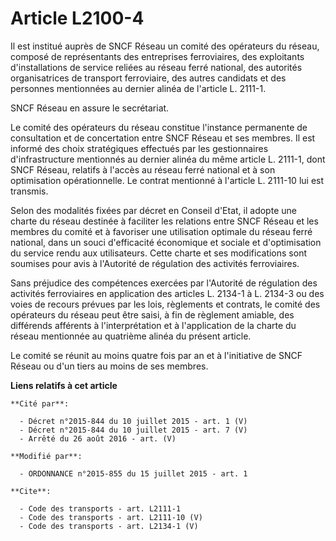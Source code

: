 # Article L2100-4

Il est institué auprès de SNCF Réseau un comité des opérateurs du réseau, composé de représentants des entreprises
ferroviaires, des exploitants d'installations de service reliées au réseau ferré national, des autorités organisatrices de
transport ferroviaire, des autres candidats et des personnes mentionnées au dernier alinéa de l'article L. 2111-1. 

SNCF Réseau en assure le secrétariat. 

Le comité des opérateurs du réseau constitue l'instance permanente de consultation et de concertation entre SNCF Réseau et
ses membres. Il est informé des choix stratégiques effectués par les gestionnaires d'infrastructure mentionnés au dernier
alinéa du même article L. 2111-1, dont SNCF Réseau, relatifs à l'accès au réseau ferré national et à son optimisation
opérationnelle. Le contrat mentionné à l'article L. 2111-10 lui est transmis. 

Selon des modalités fixées par décret en Conseil d'Etat, il adopte une charte du réseau destinée à faciliter les relations
entre SNCF Réseau et les membres du comité et à favoriser une utilisation optimale du réseau ferré national, dans un souci
d'efficacité économique et sociale et d'optimisation du service rendu aux utilisateurs. Cette charte et ses modifications
sont soumises pour avis à l'Autorité de régulation des activités ferroviaires. 

Sans préjudice des compétences exercées par l'Autorité de régulation des activités ferroviaires en application des articles
L. 2134-1 à L. 2134-3 ou des voies de recours prévues par les lois, règlements et contrats, le comité des opérateurs du
réseau peut être saisi, à fin de règlement amiable, des différends afférents à l'interprétation et à l'application de la
charte du réseau mentionnée au quatrième alinéa du présent article. 

Le comité se réunit au moins quatre fois par an et à l'initiative de SNCF Réseau ou d'un tiers au moins de ses membres.

**Liens relatifs à cet article**

	**Cité par**:

	  - Décret n°2015-844 du 10 juillet 2015 - art. 1 (V)
	  - Décret n°2015-844 du 10 juillet 2015 - art. 7 (V)
	  - Arrêté du 26 août 2016 - art. (V)

	**Modifié par**:

	  - ORDONNANCE n°2015-855 du 15 juillet 2015 - art. 1

	**Cite**:

	  - Code des transports - art. L2111-1
	  - Code des transports - art. L2111-10 (V)
	  - Code des transports - art. L2134-1 (V)
